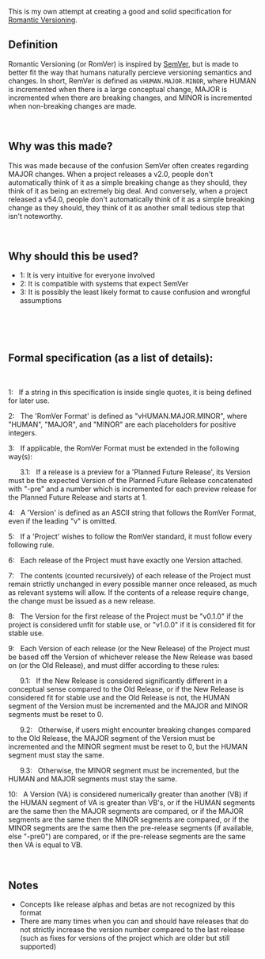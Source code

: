 This is my own attempt at creating a good and solid specification for [Romantic Versioning](https://github.com/romversioning/romver).



## Definition

Romantic Versioning (or RomVer) is inspired by [SemVer](https://semver.org/), but is made to better fit the way that humans naturally percieve versioning semantics and changes. In short, RemVer is defined as `vHUMAN.MAJOR.MINOR`, where HUMAN is incremented when there is a large conceptual change, MAJOR is incremented when there are breaking changes, and MINOR is incremented when non-breaking changes are made.

<br>

## Why was this made?

This was made because of the confusion SemVer often creates regarding MAJOR changes. When a project releases a v2.0, people don't automatically think of it as a simple breaking change as they should, they think of it as being an extremely big deal. And conversely, when a project released a v54.0, people don't automatically think of it as a simple breaking change as they should, they think of it as another small tedious step that isn't noteworthy.

<br>

## Why should this be used?

- 1: It is very intuitive for everyone involved
- 2: It is compatible with systems that expect SemVer
- 3: It is possibly the least likely format to cause confusion and wrongful assumptions

<br>
<br>
<br>

## Formal specification (as a list of details):

<br>

1: &nbsp; If a string in this specification is inside single quotes, it is being defined for later use.

2: &nbsp; The 'RomVer Format' is defined as "vHUMAN.MAJOR.MINOR", where "HUMAN", "MAJOR", and "MINOR" are each placeholders for positive integers.

3: &nbsp; If applicable, the RomVer Format must be extended in the following way(s):

&nbsp; &nbsp; &nbsp; 3.1: &nbsp; If a release is a preview for a 'Planned Future Release', its Version must be the expected Version of the Planned Future Release concatenated with "-pre" and a number which is incremented for each preview release for the Planned Future Release and starts at 1.

4: &nbsp; A 'Version' is defined as an ASCII string that follows the RomVer Format, even if the leading "v" is omitted.

5: &nbsp; If a 'Project' wishes to follow the RomVer standard, it must follow every following rule.

6: &nbsp; Each release of the Project must have exactly one Version attached.

7: &nbsp; The contents (counted recursively) of each release of the Project must remain strictly unchanged in every possible manner once released, as much as relevant systems will allow. If the contents of a release require change, the change must be issued as a new release.

8: &nbsp; The Version for the first release of the Project must be "v0.1.0" if the project is considered unfit for stable use, or "v1.0.0" if it is considered fit for stable use.

9: &nbsp; Each Version of each release (or the New Release) of the Project must be based off the Version of whichever release the New Release was based on (or the Old Release), and must differ according to these rules:

&nbsp; &nbsp; &nbsp; 9.1: &nbsp; If the New Release is considered significantly different in a conceptual sense compared to the Old Release, or if the New Release is considered fit for stable use and the Old Release is not, the HUMAN segment of the Version must be incremented and the MAJOR and MINOR segments must be reset to 0.

&nbsp; &nbsp; &nbsp; 9.2: &nbsp; Otherwise, if users might encounter breaking changes compared to the Old Release, the MAJOR segment of the Version must be incremented and the MINOR segment must be reset to 0, but the HUMAN segment must stay the same.

&nbsp; &nbsp; &nbsp; 9.3: &nbsp; Otherwise, the MINOR segment must be incremented, but the HUMAN and MAJOR segments must stay the same.

10: &nbsp; A Version (VA) is considered numerically greater than another (VB) if the HUMAN segment of VA is greater than VB's, or if the HUMAN segments are the same then the MAJOR segments are compared, or if the MAJOR segments are the same then the MINOR segments are compared, or if the MINOR segments are the same then the pre-release segments (if available, else "-pre0") are compared, or if the pre-release segments are the same then VA is equal to VB.

<br>

## Notes

- Concepts like release alphas and betas are not recognized by this format
- There are many times when you can and should have releases that do not strictly increase the version number compared to the last release (such as fixes for versions of the project which are older but still supported)
